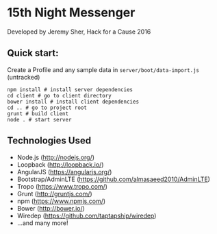 # 15th Night Messenger

Developed by Jeremy Sher, Hack for a Cause 2016

## Quick start:
Create a Profile and any sample data in `server/boot/data-import.js` (untracked)

```
npm install # install server dependencies
cd client # go to client directory
bower install # install client dependencies
cd .. # go to project root
grunt # build client
node . # start server
```

## Technologies Used
* Node.js (http://nodejs.org/)
* Loopback (http://loopback.io/)
* AngularJS (https://angularjs.org/)
* Bootstrap/AdminLTE (https://github.com/almasaeed2010/AdminLTE)
* Tropo (https://www.tropo.com/)
* Grunt (http://gruntjs.com/)
* npm (https://www.npmjs.com/)
* Bower (http://bower.io/)
* Wiredep (https://github.com/taptapship/wiredep)
* ...and many more!

